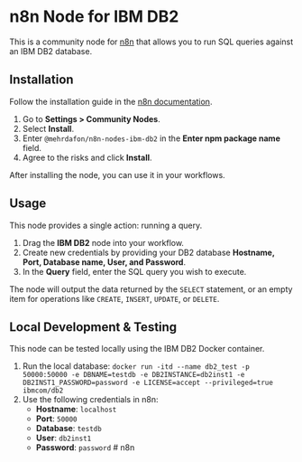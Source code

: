 # n8n Node for IBM DB2

This is a community node for [n8n](https://n8n.io/) that allows you to run SQL queries against an IBM DB2 database.

## Installation

Follow the installation guide in the [n8n documentation](https://docs.n8n.io/integrations/community-nodes/installation/).

1.  Go to **Settings > Community Nodes**.
2.  Select **Install**.
3.  Enter `@mehrdafon/n8n-nodes-ibm-db2` in the **Enter npm package name** field.
4.  Agree to the risks and click **Install**.

After installing the node, you can use it in your workflows.

## Usage

This node provides a single action: running a query.

1.  Drag the **IBM DB2** node into your workflow.
2.  Create new credentials by providing your DB2 database **Hostname, Port, Database name, User, and Password**.
3.  In the **Query** field, enter the SQL query you wish to execute.

The node will output the data returned by the `SELECT` statement, or an empty item for operations like `CREATE`, `INSERT`, `UPDATE`, or `DELETE`.

## Local Development & Testing

This node can be tested locally using the IBM DB2 Docker container.

1.  Run the local database:
    `docker run -itd --name db2_test -p 50000:50000 -e DBNAME=testdb -e DB2INSTANCE=db2inst1 -e DB2INST1_PASSWORD=password -e LICENSE=accept --privileged=true ibmcom/db2`
2.  Use the following credentials in n8n:
    *   **Hostname**: `localhost`
    *   **Port**: `50000`
    *   **Database**: `testdb`
    *   **User**: `db2inst1`
    *   **Password**: `password` #   n 8 n 
 
 